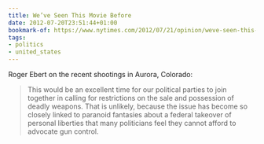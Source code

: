 ```yaml
---
title: We’ve Seen This Movie Before
date: 2012-07-20T23:51:44+01:00
bookmark-of: https://www.nytimes.com/2012/07/21/opinion/weve-seen-this-movie-before.html
tags:
- politics
- united_states
---
```

Roger Ebert on the recent shootings in Aurora, Colorado:

> This would be an excellent time for our political parties to join together in calling for restrictions on the sale and possession of deadly weapons. That is unlikely, because the issue has become so closely linked to paranoid fantasies about a federal takeover of personal liberties that many politicians feel they cannot afford to advocate gun control.

